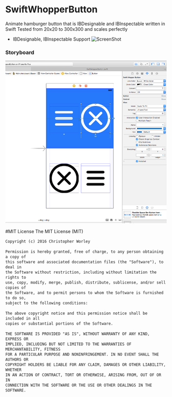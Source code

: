 # SwiftWhopperButton
Animate hamburger button that is IBDesignable and IBInspectable written in Swift 
Tested from 20x20 to 300x300 and scales perfectly
* IBDesignable, IBInspectable Support
![ScreenShot](https://github.com/n6xej/SwiftWhopperButton/blob/master/Whopper.gif)

### Storyboard

![ScreenShot](https://github.com/n6xej/SwiftWhopperButton/blob/master/pic1.png)



#MIT License
	The MIT License (MIT)

	Copyright (c) 2016 Christopher Worley

	Permission is hereby granted, free of charge, to any person obtaining a copy of
	this software and associated documentation files (the "Software"), to deal in
	the Software without restriction, including without limitation the rights to
	use, copy, modify, merge, publish, distribute, sublicense, and/or sell copies of
	the Software, and to permit persons to whom the Software is furnished to do so,
	subject to the following conditions:

	The above copyright notice and this permission notice shall be included in all
	copies or substantial portions of the Software.

	THE SOFTWARE IS PROVIDED "AS IS", WITHOUT WARRANTY OF ANY KIND, EXPRESS OR
	IMPLIED, INCLUDING BUT NOT LIMITED TO THE WARRANTIES OF MERCHANTABILITY, FITNESS
	FOR A PARTICULAR PURPOSE AND NONINFRINGEMENT. IN NO EVENT SHALL THE AUTHORS OR
	COPYRIGHT HOLDERS BE LIABLE FOR ANY CLAIM, DAMAGES OR OTHER LIABILITY, WHETHER
	IN AN ACTION OF CONTRACT, TORT OR OTHERWISE, ARISING FROM, OUT OF OR IN
	CONNECTION WITH THE SOFTWARE OR THE USE OR OTHER DEALINGS IN THE SOFTWARE.
